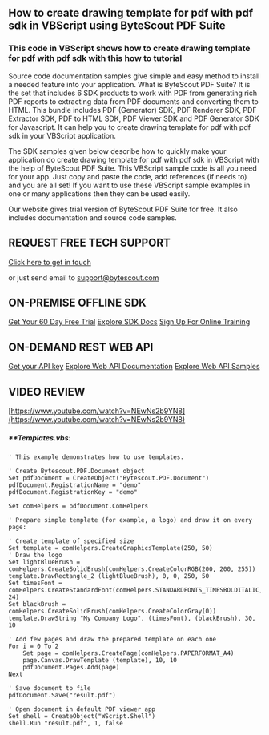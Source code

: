 ## How to create drawing template for pdf with pdf sdk in VBScript using ByteScout PDF Suite

### This code in VBScript shows how to create drawing template for pdf with pdf sdk with this how to tutorial

Source code documentation samples give simple and easy method to install a needed feature into your application. What is ByteScout PDF Suite? It is the set that includes 6 SDK products to work with PDF from generating rich PDF reports to extracting data from PDF documents and converting them to HTML. This bundle includes PDF (Generator) SDK, PDF Renderer SDK, PDF Extractor SDK, PDF to HTML SDK, PDF Viewer SDK and PDF Generator SDK for Javascript. It can help you to create drawing template for pdf with pdf sdk in your VBScript application.

The SDK samples given below describe how to quickly make your application do create drawing template for pdf with pdf sdk in VBScript with the help of ByteScout PDF Suite. This VBScript sample code is all you need for your app. Just copy and paste the code, add references (if needs to) and you are all set! If you want to use these VBScript sample examples in one or many applications then they can be used easily.

Our website gives trial version of ByteScout PDF Suite for free. It also includes documentation and source code samples.

## REQUEST FREE TECH SUPPORT

[Click here to get in touch](https://bytescout.zendesk.com/hc/en-us/requests/new?subject=ByteScout%20PDF%20Suite%20Question)

or just send email to [support@bytescout.com](mailto:support@bytescout.com?subject=ByteScout%20PDF%20Suite%20Question) 

## ON-PREMISE OFFLINE SDK 

[Get Your 60 Day Free Trial](https://bytescout.com/download/web-installer?utm_source=github-readme)
[Explore SDK Docs](https://bytescout.com/documentation/index.html?utm_source=github-readme)
[Sign Up For Online Training](https://academy.bytescout.com/)


## ON-DEMAND REST WEB API

[Get your API key](https://pdf.co/documentation/api?utm_source=github-readme)
[Explore Web API Documentation](https://pdf.co/documentation/api?utm_source=github-readme)
[Explore Web API Samples](https://github.com/bytescout/ByteScout-SDK-SourceCode/tree/master/PDF.co%20Web%20API)

## VIDEO REVIEW

[https://www.youtube.com/watch?v=NEwNs2b9YN8](https://www.youtube.com/watch?v=NEwNs2b9YN8)




<!-- code block begin -->

##### ****Templates.vbs:**
    
```
' This example demonstrates how to use templates.

' Create Bytescout.PDF.Document object
Set pdfDocument = CreateObject("Bytescout.PDF.Document")
pdfDocument.RegistrationName = "demo"
pdfDocument.RegistrationKey = "demo"

Set comHelpers = pdfDocument.ComHelpers

' Prepare simple template (for example, a logo) and draw it on every page:

' Create template of specified size
Set template = comHelpers.CreateGraphicsTemplate(250, 50)
' Draw the logo
Set lightBlueBrush = comHelpers.CreateSolidBrush(comHelpers.CreateColorRGB(200, 200, 255))
template.DrawRectangle_2 (lightBlueBrush), 0, 0, 250, 50
Set timesFont = comHelpers.CreateStandardFont(comHelpers.STANDARDFONTS_TIMESBOLDITALIC, 24)
Set blackBrush = comHelpers.CreateSolidBrush(comHelpers.CreateColorGray(0))
template.DrawString "My Company Logo", (timesFont), (blackBrush), 30, 10

' Add few pages and draw the prepared template on each one
For i = 0 To 2
    Set page = comHelpers.CreatePage(comHelpers.PAPERFORMAT_A4)
    page.Canvas.DrawTemplate (template), 10, 10
    pdfDocument.Pages.Add(page)
Next

' Save document to file
pdfDocument.Save("result.pdf")

' Open document in default PDF viewer app
Set shell = CreateObject("WScript.Shell")
shell.Run "result.pdf", 1, false

```

<!-- code block end -->